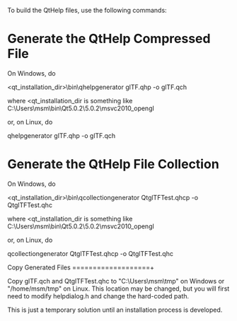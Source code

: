 To build the QtHelp files, use the following commands:


Generate the QtHelp Compressed File
===================================

On Windows, do

<qt_installation_dir>\bin\qhelpgenerator glTF.qhp -o glTF.qch

where <qt_installation_dir is something like C:\Users\msm\bin\Qt5.0.2\5.0.2\msvc2010_opengl

or, on Linux, do

qhelpgenerator glTF.qhp -o glTF.qch


Generate the QtHelp File Collection
===================================

On Windows, do

<qt_installation_dir>\bin\qcollectiongenerator QtglTFTest.qhcp -o QtglTFTest.qhc

where <qt_installation_dir is something like C:\Users\msm\bin\Qt5.0.2\5.0.2\msvc2010_opengl

or, on Linux, do

qcollectiongenerator QtglTFTest.qhcp -o QtglTFTest.qhc

Copy Generated Files
===================+

Copy glTF.qch and QtglTFTest.qhc to "C:\\Users\\msm\tmp" on Windows or "/home/msm/tmp" on Linux. This location may be changed, but you will first need to modify helpdialog.h and change the hard-coded path.

This is just a temporary solution until an installation process is developed.
